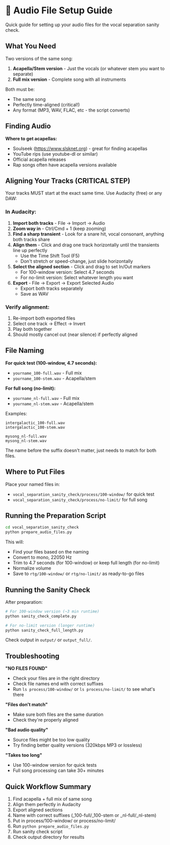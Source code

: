 # 🎵 Audio File Setup Guide

Quick guide for setting up your audio files for the vocal separation sanity check.

## What You Need

Two versions of the same song:
1. **Acapella/Stem version** - Just the vocals (or whatever stem you want to separate)
2. **Full mix version** - Complete song with all instruments

Both must be:
- The same song
- Perfectly time-aligned (critical!)
- Any format (MP3, WAV, FLAC, etc - the script converts)

## Finding Audio

**Where to get acapellas:**
- Soulseek (https://www.slsknet.org) - great for finding acapellas
- YouTube rips (use youtube-dl or similar)
- Official acapella releases
- Rap songs often have acapella versions available

## Aligning Your Tracks (CRITICAL STEP)

Your tracks MUST start at the exact same time. Use Audacity (free) or any DAW:

### In Audacity:
1. **Import both tracks** - File → Import → Audio
2. **Zoom way in** - Ctrl/Cmd + 1 (keep zooming)
3. **Find a sharp transient** - Look for a snare hit, vocal consonant, anything both tracks share
4. **Align them** - Click and drag one track horizontally until the transients line up perfectly
   - Use the Time Shift Tool (F5)
   - Don't stretch or speed-change, just slide horizontally
5. **Select the aligned section** - Click and drag to set In/Out markers
   - For 100-window version: Select 4.7 seconds
   - For no-limit version: Select whatever length you want
6. **Export** - File → Export → Export Selected Audio
   - Export both tracks separately
   - Save as WAV

### Verify alignment:
1. Re-import both exported files
2. Select one track → Effect → Invert
3. Play both together
4. Should mostly cancel out (near silence) if perfectly aligned

## File Naming

**For quick test (100-window, 4.7 seconds):**
- `yourname_100-full.wav` - Full mix
- `yourname_100-stem.wav` - Acapella/stem

**For full song (no-limit):**
- `yourname_nl-full.wav` - Full mix
- `yourname_nl-stem.wav` - Acapella/stem

Examples:
```
intergalactic_100-full.wav
intergalactic_100-stem.wav

mysong_nl-full.wav
mysong_nl-stem.wav
```

The name before the suffix doesn't matter, just needs to match for both files.

## Where to Put Files

Place your named files in:
- `vocal_separation_sanity_check/process/100-window/` for quick test
- `vocal_separation_sanity_check/process/no-limit/` for full song

## Running the Preparation Script

```bash
cd vocal_separation_sanity_check
python prepare_audio_files.py
```

This will:
- Find your files based on the naming
- Convert to mono, 22050 Hz
- Trim to 4.7 seconds (for 100-window) or keep full length (for no-limit)
- Normalize volume
- Save to `rtg/100-window/` or `rtg/no-limit/` as ready-to-go files

## Running the Sanity Check

After preparation:

```bash
# For 100-window version (~3 min runtime)
python sanity_check_complete.py

# For no-limit version (longer runtime)
python sanity_check_full_length.py
```

Check output in `output/` or `output_full/`.

## Troubleshooting

**"NO FILES FOUND"**
- Check your files are in the right directory
- Check file names end with correct suffixes
- Run `ls process/100-window/` or `ls process/no-limit/` to see what's there

**"Files don't match"**
- Make sure both files are the same duration
- Check they're properly aligned

**"Bad audio quality"**
- Source files might be too low quality
- Try finding better quality versions (320kbps MP3 or lossless)

**"Takes too long"**
- Use 100-window version for quick tests
- Full song processing can take 30+ minutes

## Quick Workflow Summary

1. Find acapella + full mix of same song
2. Align them perfectly in Audacity
3. Export aligned sections
4. Name with correct suffixes (_100-full/_100-stem or _nl-full/_nl-stem)
5. Put in process/100-window/ or process/no-limit/
6. Run `python prepare_audio_files.py`
7. Run sanity check script
8. Check output directory for results
